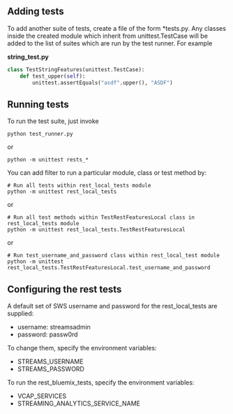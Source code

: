 ## Adding tests
To add another suite of tests, create a file of the form *tests.py. Any classes inside the created module which
inherit from unittest.TestCase will be added to the list of suites which are run by the test runner. For example

**string_test.py**
```Python
class TestStringFeatures(unittest.TestCase):
    def test_upper(self):
        unittest.assertEquals("asdf".upper(), "ASDF")
```

## Running tests
To run the test suite, just invoke
```
python test_runner.py
```
or
```
python -m unittest rests_*
```

You can add filter to run a particular module, class or test method by:
```
# Run all tests within rest_local_tests module
python -m unittest rest_local_tests
```
or
```
# Run all test methods within TestRestFeaturesLocal class in rest_local_tests module
python -m unittest rest_local_tests.TestRestFeaturesLocal
```
or
```
# Run test_username_and_password class within rest_local_test module
python -m unittest rest_local_tests.TestRestFeaturesLocal.test_username_and_password
```

## Configuring the rest tests
A default set of SWS username and password for the rest_local_tests are supplied:
* username: streamsadmin
* password: passw0rd

To change them, specify the environment variables:
* STREAMS_USERNAME
* STREAMS_PASSWORD

To run the rest_bluemix_tests, specify the environment variables:
* VCAP_SERVICES
* STREAMING_ANALYTICS_SERVICE_NAME